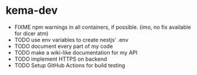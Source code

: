 # kema-dev

* FIXME npm warnings in all containers, if possible. (imo, no fix available for dicer atm)
* TODO use env variables to create nestjs' .env
* TODO document every part of my code
* TODO make a wiki-like documentation for my API
* TODO implement HTTPS on backend
* TODO Setup GitHub Actions for build testing
